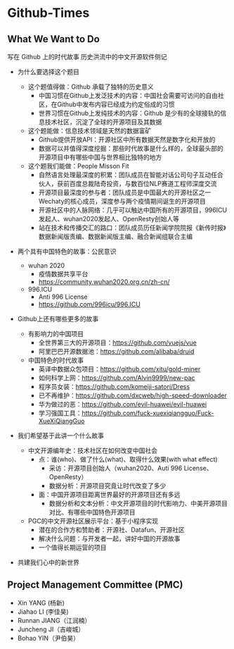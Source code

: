# Github-Times


## What We Want to Do

写在 Github 上的时代故事
历史洪流中的中文开源软件侧记


- 为什么要选择这个题目
	- 这个题值得做：Github 承载了独特的历史意义
		- 中国习惯在Github上发泛技术的内容：中国社会需要可访问的自由社区，在Github中发布内容已经成为约定俗成的习惯
		- 世界习惯在Github上发纯技术的内容：Github 是少有的全球接轨的信息技术社区，沉淀了全球的开源项目及其数据
	- 这个题能做：信息技术领域是天然的数据富矿
		- Github提供开放API：开源社区中所有数据天然是数字化和开放的
		- 数据可以并值得深度挖掘：那些时代故事是什么样的，全球最头部的开源项目中有哪些中国与世界相比独特的地方
	- 这个题我们能做：People Misson Fit
		- 自然语言处理最深度的积累：团队成员在智能对话公司句子互动任合伙人，获前百度总裁陆奇投资，与数百位NLP赛道工程师深度交流
		- 开源项目最深度的参与者：团队成员是中国最大的开源社区之一Wechaty的核心成员，深度参与两个疫情期间诞生的开源项目
		- 开源社区中的人脉网络：几乎可以触达中国所有的开源项目，996ICU发起人、wuhan2020发起人、OpenResty创始人等
		- 站在技术和传播交汇的路口：团队成员历任新闻学院院报《新传时报》数据新闻版责编、数据新闻版主编、融合新闻组联合主编


- 两个具有中国特色的故事：公民意识
	- wuhan 2020
		- 	疫情数据共享平台
		-  https://community.wuhan2020.org.cn/zh-cn/
	-  996.ICU
		-  Anti 996 License
		-  https://github.com/996icu/996.ICU

- Github上还有哪些更多的故事
	- 有影响力的中国项目
		- 全世界第三大的开源项目：https://github.com/vuejs/vue
		- 阿里巴巴开源数据池：https://github.com/alibaba/druid
	- 中国特色的时代故事
		- 英译中数据众包项目：https://github.com/xitu/gold-miner
		- 如何科学上网：https://github.com/Alvin9999/new-pac
		- 程序员女装：https://github.com/komeiji-satori/Dress
		- 已不再维护：https://github.com/dxcweb/high-speed-downloader
		- 华为做过的恶：https://github.com/evil-huawei/evil-huawei
		- 学习强国工具：https://github.com/fuck-xuexiqiangguo/Fuck-XueXiQiangGuo

- 我们希望基于此讲一个什么故事
	- 中文开源编年史：技术社区在如何改变中国社会
		- 点：谁(who)、做了什么(what)、取得什么效果(with what effect)
			- 采访：开源项目创始人（wuhan2020、Auti 996 License、OpenResty）
			- 数据分析：开源项目究竟让时代改变了多少
		- 面：中国开源项目距离世界最好的开源项目还有多远
			- 数据分析和文本分析：中文开源项目的时代影响力、中美开源项目对比、有哪些中国特色开源项目
	- PGC的中文开源社区展示平台：基于小程序实现
		- 潜在的合作方和赞助者：开源社、Datafun、开源社区
		- 解决什么问题：与开发者一起，讲好中国的开源故事
		- 一个值得长期运营的项目

- 共建我们心中的新世界


## Project Management Committee (PMC)

- Xin YANG (杨新)
- Jiahao LI (李佳昊)
- Runnan JIANG（江润楠）
- Juncheng JI（吉峻城）
- Bohao YIN（尹伯昊）
